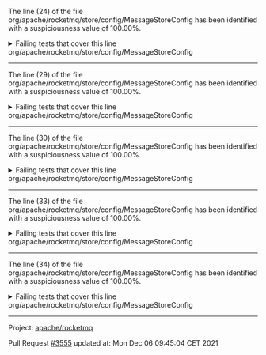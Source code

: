 The line (24) of the file org/apache/rocketmq/store/config/MessageStoreConfig has been identified with a suspiciousness value of 100.00%.

<details>
     <summary>Failing tests that cover this line</summary>

- `org.apache.rocketmq.store.MultiPathMappedFileQueueTest#testFullStorePath`
- `org.apache.rocketmq.store.AppendCallbackTest#testAppendMessageBatchSucc`
- `org.apache.rocketmq.store.DefaultMessageStoreCleanFilesTest#testIsSpaceFullFunctionEmpty2Full`
- `org.apache.rocketmq.store.DefaultMessageStoreCleanFilesTest#testDeleteExpiredFilesBySpaceFull`
- `org.apache.rocketmq.store.BatchPutMessageTest#testPutIPv6HostMessages`
- `org.apache.rocketmq.store.AppendCallbackTest#testAppendIPv6HostMessageBatchSucc`
- `org.apache.rocketmq.store.MultiPathMappedFileQueueTest#testGetLastMappedFile`
- `org.apache.rocketmq.store.AppendCallbackTest#testAppendIPv6HostMessageBatchEndOfFile`
- `org.apache.rocketmq.store.MultiPathMappedFileQueueTest#testLoadReadOnlyMappedFiles`
- `org.apache.rocketmq.store.DefaultMessageStoreCleanFilesTest#testDeleteExpiredFilesByTimeUp`
- `org.apache.rocketmq.store.MultiPathMappedFileQueueTest#testUpdatePathsOnline`
- `org.apache.rocketmq.store.DefaultMessageStoreCleanFilesTest#testIsSpaceFullFunctionFull2Empty`
- `org.apache.rocketmq.store.DefaultMessageStoreCleanFilesTest#testDeleteExpiredFilesManually`
- `org.apache.rocketmq.store.BatchPutMessageTest#testPutMessages`
- `org.apache.rocketmq.store.AppendCallbackTest#testAppendMessageBatchEndOfFile`
- `org.apache.rocketmq.store.DefaultMessageStoreCleanFilesTest#testDeleteFilesImmediatelyBySpaceFull`
- `org.apache.rocketmq.store.DefaultMessageStoreShutDownTest#testDispatchBehindWhenShutdown`
- `org.apache.rocketmq.store.DefaultMessageStoreCleanFilesTest#testIsSpaceFullMultiCommitLogStorePath`
</details>
org/apache/rocketmq/store/config/MessageStoreConfig

**********************************

The line (29) of the file org/apache/rocketmq/store/config/MessageStoreConfig has been identified with a suspiciousness value of 100.00%.

<details>
     <summary>Failing tests that cover this line</summary>

- `org.apache.rocketmq.store.MultiPathMappedFileQueueTest#testFullStorePath`
- `org.apache.rocketmq.store.AppendCallbackTest#testAppendMessageBatchSucc`
- `org.apache.rocketmq.store.DefaultMessageStoreCleanFilesTest#testIsSpaceFullFunctionEmpty2Full`
- `org.apache.rocketmq.store.DefaultMessageStoreCleanFilesTest#testDeleteExpiredFilesBySpaceFull`
- `org.apache.rocketmq.store.BatchPutMessageTest#testPutIPv6HostMessages`
- `org.apache.rocketmq.store.AppendCallbackTest#testAppendIPv6HostMessageBatchSucc`
- `org.apache.rocketmq.store.MultiPathMappedFileQueueTest#testGetLastMappedFile`
- `org.apache.rocketmq.store.AppendCallbackTest#testAppendIPv6HostMessageBatchEndOfFile`
- `org.apache.rocketmq.store.MultiPathMappedFileQueueTest#testLoadReadOnlyMappedFiles`
- `org.apache.rocketmq.store.DefaultMessageStoreCleanFilesTest#testDeleteExpiredFilesByTimeUp`
- `org.apache.rocketmq.store.MultiPathMappedFileQueueTest#testUpdatePathsOnline`
- `org.apache.rocketmq.store.DefaultMessageStoreCleanFilesTest#testIsSpaceFullFunctionFull2Empty`
- `org.apache.rocketmq.store.DefaultMessageStoreCleanFilesTest#testDeleteExpiredFilesManually`
- `org.apache.rocketmq.store.BatchPutMessageTest#testPutMessages`
- `org.apache.rocketmq.store.AppendCallbackTest#testAppendMessageBatchEndOfFile`
- `org.apache.rocketmq.store.DefaultMessageStoreCleanFilesTest#testDeleteFilesImmediatelyBySpaceFull`
- `org.apache.rocketmq.store.DefaultMessageStoreShutDownTest#testDispatchBehindWhenShutdown`
- `org.apache.rocketmq.store.DefaultMessageStoreCleanFilesTest#testIsSpaceFullMultiCommitLogStorePath`
</details>
org/apache/rocketmq/store/config/MessageStoreConfig

**********************************

The line (30) of the file org/apache/rocketmq/store/config/MessageStoreConfig has been identified with a suspiciousness value of 100.00%.

<details>
     <summary>Failing tests that cover this line</summary>

- `org.apache.rocketmq.store.MultiPathMappedFileQueueTest#testFullStorePath`
- `org.apache.rocketmq.store.AppendCallbackTest#testAppendMessageBatchSucc`
- `org.apache.rocketmq.store.DefaultMessageStoreCleanFilesTest#testIsSpaceFullFunctionEmpty2Full`
- `org.apache.rocketmq.store.DefaultMessageStoreCleanFilesTest#testDeleteExpiredFilesBySpaceFull`
- `org.apache.rocketmq.store.BatchPutMessageTest#testPutIPv6HostMessages`
- `org.apache.rocketmq.store.AppendCallbackTest#testAppendIPv6HostMessageBatchSucc`
- `org.apache.rocketmq.store.MultiPathMappedFileQueueTest#testGetLastMappedFile`
- `org.apache.rocketmq.store.AppendCallbackTest#testAppendIPv6HostMessageBatchEndOfFile`
- `org.apache.rocketmq.store.MultiPathMappedFileQueueTest#testLoadReadOnlyMappedFiles`
- `org.apache.rocketmq.store.DefaultMessageStoreCleanFilesTest#testDeleteExpiredFilesByTimeUp`
- `org.apache.rocketmq.store.MultiPathMappedFileQueueTest#testUpdatePathsOnline`
- `org.apache.rocketmq.store.DefaultMessageStoreCleanFilesTest#testIsSpaceFullFunctionFull2Empty`
- `org.apache.rocketmq.store.DefaultMessageStoreCleanFilesTest#testDeleteExpiredFilesManually`
- `org.apache.rocketmq.store.BatchPutMessageTest#testPutMessages`
- `org.apache.rocketmq.store.AppendCallbackTest#testAppendMessageBatchEndOfFile`
- `org.apache.rocketmq.store.DefaultMessageStoreCleanFilesTest#testDeleteFilesImmediatelyBySpaceFull`
- `org.apache.rocketmq.store.DefaultMessageStoreShutDownTest#testDispatchBehindWhenShutdown`
- `org.apache.rocketmq.store.DefaultMessageStoreCleanFilesTest#testIsSpaceFullMultiCommitLogStorePath`
</details>
org/apache/rocketmq/store/config/MessageStoreConfig

**********************************

The line (33) of the file org/apache/rocketmq/store/config/MessageStoreConfig has been identified with a suspiciousness value of 100.00%.

<details>
     <summary>Failing tests that cover this line</summary>

- `org.apache.rocketmq.store.MultiPathMappedFileQueueTest#testFullStorePath`
- `org.apache.rocketmq.store.AppendCallbackTest#testAppendMessageBatchSucc`
- `org.apache.rocketmq.store.DefaultMessageStoreCleanFilesTest#testIsSpaceFullFunctionEmpty2Full`
- `org.apache.rocketmq.store.DefaultMessageStoreCleanFilesTest#testDeleteExpiredFilesBySpaceFull`
- `org.apache.rocketmq.store.BatchPutMessageTest#testPutIPv6HostMessages`
- `org.apache.rocketmq.store.AppendCallbackTest#testAppendIPv6HostMessageBatchSucc`
- `org.apache.rocketmq.store.MultiPathMappedFileQueueTest#testGetLastMappedFile`
- `org.apache.rocketmq.store.AppendCallbackTest#testAppendIPv6HostMessageBatchEndOfFile`
- `org.apache.rocketmq.store.MultiPathMappedFileQueueTest#testLoadReadOnlyMappedFiles`
- `org.apache.rocketmq.store.DefaultMessageStoreCleanFilesTest#testDeleteExpiredFilesByTimeUp`
- `org.apache.rocketmq.store.MultiPathMappedFileQueueTest#testUpdatePathsOnline`
- `org.apache.rocketmq.store.DefaultMessageStoreCleanFilesTest#testIsSpaceFullFunctionFull2Empty`
- `org.apache.rocketmq.store.DefaultMessageStoreCleanFilesTest#testDeleteExpiredFilesManually`
- `org.apache.rocketmq.store.BatchPutMessageTest#testPutMessages`
- `org.apache.rocketmq.store.AppendCallbackTest#testAppendMessageBatchEndOfFile`
- `org.apache.rocketmq.store.DefaultMessageStoreCleanFilesTest#testDeleteFilesImmediatelyBySpaceFull`
- `org.apache.rocketmq.store.DefaultMessageStoreShutDownTest#testDispatchBehindWhenShutdown`
- `org.apache.rocketmq.store.DefaultMessageStoreCleanFilesTest#testIsSpaceFullMultiCommitLogStorePath`
</details>
org/apache/rocketmq/store/config/MessageStoreConfig

**********************************

The line (34) of the file org/apache/rocketmq/store/config/MessageStoreConfig has been identified with a suspiciousness value of 100.00%.

<details>
     <summary>Failing tests that cover this line</summary>

- `org.apache.rocketmq.store.MultiPathMappedFileQueueTest#testFullStorePath`
- `org.apache.rocketmq.store.AppendCallbackTest#testAppendMessageBatchSucc`
- `org.apache.rocketmq.store.DefaultMessageStoreCleanFilesTest#testIsSpaceFullFunctionEmpty2Full`
- `org.apache.rocketmq.store.DefaultMessageStoreCleanFilesTest#testDeleteExpiredFilesBySpaceFull`
- `org.apache.rocketmq.store.BatchPutMessageTest#testPutIPv6HostMessages`
- `org.apache.rocketmq.store.AppendCallbackTest#testAppendIPv6HostMessageBatchSucc`
- `org.apache.rocketmq.store.MultiPathMappedFileQueueTest#testGetLastMappedFile`
- `org.apache.rocketmq.store.AppendCallbackTest#testAppendIPv6HostMessageBatchEndOfFile`
- `org.apache.rocketmq.store.MultiPathMappedFileQueueTest#testLoadReadOnlyMappedFiles`
- `org.apache.rocketmq.store.DefaultMessageStoreCleanFilesTest#testDeleteExpiredFilesByTimeUp`
- `org.apache.rocketmq.store.MultiPathMappedFileQueueTest#testUpdatePathsOnline`
- `org.apache.rocketmq.store.DefaultMessageStoreCleanFilesTest#testIsSpaceFullFunctionFull2Empty`
- `org.apache.rocketmq.store.DefaultMessageStoreCleanFilesTest#testDeleteExpiredFilesManually`
- `org.apache.rocketmq.store.BatchPutMessageTest#testPutMessages`
- `org.apache.rocketmq.store.AppendCallbackTest#testAppendMessageBatchEndOfFile`
- `org.apache.rocketmq.store.DefaultMessageStoreCleanFilesTest#testDeleteFilesImmediatelyBySpaceFull`
- `org.apache.rocketmq.store.DefaultMessageStoreShutDownTest#testDispatchBehindWhenShutdown`
- `org.apache.rocketmq.store.DefaultMessageStoreCleanFilesTest#testIsSpaceFullMultiCommitLogStorePath`
</details>
org/apache/rocketmq/store/config/MessageStoreConfig

**********************************

Project: [apache/rocketmq](https://github.com/apache/rocketmq)

Pull Request [#3555](https://github.com/apache/rocketmq/pull/3555) updated at: Mon Dec 06 09:45:04 CET 2021